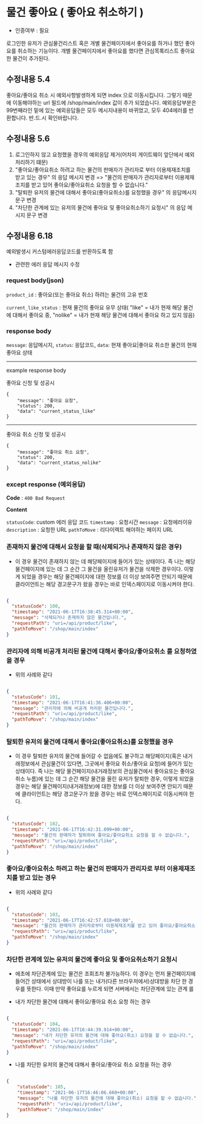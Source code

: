 # 물건 좋아요 ( 좋아요 취소하기 )


* 인증여부 : 필요


로그인한 유저가 관심물건리스트 혹은 개별 물건페이지에서 좋아요를 하거나 했던 좋아요를 취소하는 기능이다.
개별 물건페이지에서 좋아요를 했다면 관심목록리스트 좋아요한 물건이 추가된다.

## 수정내용 5.4
좋아요/좋아요 취소 시 예외사항발생하게 되면 index 으로 이동시킵니다.
그렇기 때문에 이동해야하는 url 필드에 /shop/main/index 값이 추가 되었습니다.
예외응답부분은 99번째라인 밑에 있는 예외응답들은 모두 메시지내용이 바뀌었고, 모두 404에러를 반환합니다. 반.드.시 확인바랍니다.

## 수정내용 5.6
1. 로그인하지 않고 요청했을 경우의 예외응답 제거(어차피 게이트웨이 앞단에서 예외처리하기 떄문)
2. "좋아요/좋아요취소 하려고 하는 물건의 판매자가 관리자로 부터 이용제재조치를 받고 있는 경우" 의 응답 메시지 변경 => "물건의 판매자가 관리자로부터 이용제재조치를 받고 있어 좋아요/좋아요취소 요청을 할 수 없습니다."
3. "탈퇴한 유저의 물건에 대해서 좋아요(좋아요취소)를 요청했을 경우" 의 응답메시지 문구 변경
4. "차단한 관계에 있는 유저의 물건에 좋아요 및 좋아요취소하기 요청시" 의 응답 메시지 문구 변경

## 수정내용 6.18
예외발생시 커스텀에러응답코드를 반환하도록 함
- 관련한 에러 응답 메시지 수정


### request body(json)

`product_id` : 좋아요(또는 좋아요 취소) 하려는 물건의 고유 번호

`current_like_status` : 현재 물건의 좋아요 유무 상태( "like" = 내가 현재 해당 물건에 대해서 좋아요 중, "nolike" = 내가 현재 해당 물건에 대해서 좋아요 하고 있지 않음)


### response body

`message`: 응답메시지,
`status`: 응답코드,
`data`: 현재 좋아요|좋아요 취소한 물건의 현재 좋아요 상태

--- 
example response body


좋아요 신청 및 성공시
```
{
    "message": "좋아요 요청",
    "status": 200,
    "data": "current_status_like"
}
```

---

좋아요 취소 신청 및 성공시

```
{
    "message": "좋아요 취소 요청",
    "status": 200,
    "data": "current_status_nolike"
}
```

### except response (예외응답)

**Code** : `400 Bad Request`

**Content**

`statusCode`: custom 에러 응답 코드
`timestamp` : 요청시간
`message` : 요청에러이유
`description` : 요청한 URL
`pathToMove` : 리다이렉트 해야하는 페이지 URL


### 존재하지 물건에 대해서 요청을 할 때(삭제되거나 존재하지 않은 경우)

* 이 경우 물건이 존재하지 않는 데 해당페이지에 들어가 있는 상태이다. 즉 나는 해당 물건페이지에 있는 데 그 순간
  그 물건을 올린유저가 물건을 삭제한 경우이다. 이렇게 되었을 경우는 해당 물건페이지에 대한 정보를 더 이상 보여주면
  안되기 때문에 클라이언트는 해당 경고문구가 왔을 경우는 바로 인덱스페이지로 이동시켜야 한다.

```json

{
  "statusCode": 100,
  "timestamp": "2021-06-17T16:38:45.314+00:00",
  "message": "삭제되거나 존재하지 않은 물건입니다.",
  "requestPath": "uri=/api/product/like",
  "pathToMove": "/shop/main/index"
}

```

### 관리자에 의해 비공개 처리된 물건에 대해서 좋아요/좋아요취소 를 요청하였을 경우

* 위의 사례와 같다


```json

{
  "statusCode": 101,
  "timestamp": "2021-06-17T16:41:36.406+00:00",
  "message": "관리자에 의해 비공개 처리된 물건입니다.",
  "requestPath": "uri=/api/product/like",
  "pathToMove": "/shop/main/index"
}

``` 


### 탈퇴한 유저의 물건에 대해서 좋아요(좋아요취소)를 요청했을 경우

* 이 경우 탈퇴한 유저의 물건에 들어갈 수 없음에도 불구하고 해당페이지(혹은 내거래정보에서 관심물건이 있다면, 그곳에서 좋아요 취소/좋아요 요청)에 들어가 있는 상태이다. 
  즉 나는 해당 물건페이지(내거래정보의 관심물건에서 좋아요또는 좋아요취소 누름)에 있는 데 그 순간
  해당 물건을 올린 유저가 탈퇴한 경우, 이렇게 되었을 경우는 해당 물건페이지(내거래정보)에 대한 정보를 더 이상 보여주면
  안되기 때문에 클라이언트는 해당 경고문구가 왔을 경우는 바로 인덱스페이지로 이동시켜야 한다.

```json

{
  "statusCode": 102,
  "timestamp": "2021-06-17T16:42:31.099+00:00",
  "message": "물건의 판매자가 탈퇴하여 좋아요/좋아요취소 요청을 할 수 없습니다.",
  "requestPath": "uri=/api/product/like",
  "pathToMove": "/shop/main/index"
}
```


### 좋아요/좋아요취소 하려고 하는 물건의 판매자가 관리자로 부터 이용제재조치를 받고 있는 경우

* 위의 사례와 같다

```json

{
  "statusCode": 103,
  "timestamp": "2021-06-17T16:42:57.018+00:00",
  "message": "물건의 판매자가 관리자로부터 이용제재조치를 받고 있어 좋아요/좋아요취소 요청을 할 수 없습니다.",
  "requestPath": "uri=/api/product/like",
  "pathToMove": "/shop/main/index"
}

``` 

### 차단한 관계에 있는 유저의 물건에 좋아요 및 좋아요취소하기 요청시

* 에초에 차단관계에 있는 물건은 조회조차 불가능하다. 이 경우는 먼저 물건페이지에 들어간 상태에서 상대방이 나를
  또는 내가(다른 브라우저에서)상대방을 차단 한 경우를 뜻한다. 이때 만약 좋아요를 누르게 되면 서버에서는 차단관계에 있는 관계
  를
  
- 내가 차단한 물건에 대해서 좋아요/좋아요 취소 요청 하는 경우

```json

{
  "statusCode": 104,
  "timestamp": "2021-06-17T16:44:39.914+00:00",
  "message": "내가 차단한 유저의 물건에 대해 좋아요(취소) 요청을 할 수 없습니다.",
  "requestPath": "uri=/api/product/like",
  "pathToMove": "/shop/main/index"
}

```




- 나를 차단한 유저의 물건에 대해서 좋아요/좋아요 취소 요청을 하는 경우

```json

{
    "statusCode": 105,
    "timestamp": "2021-06-17T16:46:06.660+00:00",
    "message": "나를 차단한 유저의 물건에 대해 좋아요(취소) 요청을 할 수 없습니다.",
    "requestPath": "uri=/api/product/like",
    "pathToMove": "/shop/main/index"
}

```